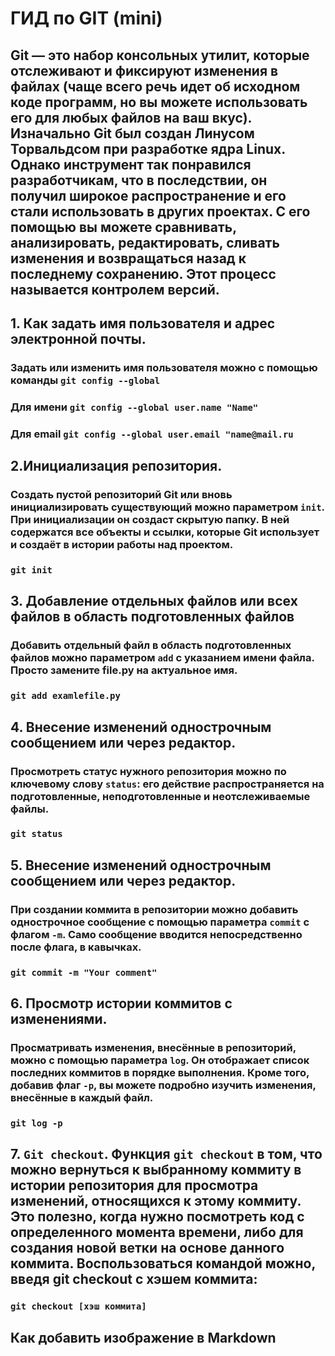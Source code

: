 # ГИД по GIT (mini)

## Git — это набор консольных утилит, которые отслеживают и фиксируют изменения в файлах (чаще всего речь идет об исходном коде программ, но вы можете использовать его для любых файлов на ваш вкус). Изначально Git был создан Линусом Торвальдсом при разработке ядра Linux. Однако инструмент так понравился разработчикам, что в последствии, он получил широкое распространение и его стали использовать в других проектах. С его помощью вы можете сравнивать, анализировать, редактировать, сливать изменения и возвращаться назад к последнему сохранению. Этот процесс называется контролем версий.
## 1. Как задать имя пользователя и адрес электронной почты.

### Задать или изменить имя пользователя можно с помощью команды ```git config --global```
### Для имени **```git config --global user.name "Name"```**

### Для email **```git config --global user.email "name@mail.ru```**


## 2.Инициализация репозитория.
### Создать пустой репозиторий Git или вновь инициализировать существующий можно параметром **```init```**. При инициализации он создаст скрытую папку. В ней содержатся все объекты и ссылки, которые Git использует и создаёт в истории работы над проектом.

### **```git init```**

## 3. Добавление отдельных файлов или всех файлов в область подготовленных файлов
### Добавить отдельный файл в область подготовленных файлов можно параметром **```add```** с указанием имени файла. Просто замените file.py на актуальное имя.
### **```git add examlefile.py ```**
## 4. Внесение изменений однострочным сообщением или через редактор.
### Просмотреть статус нужного репозитория можно по ключевому слову **```status```**: его действие распространяется на подготовленные, неподготовленные и неотслеживаемые файлы.
### **```git status```**

## 5. Внесение изменений однострочным сообщением или через редактор.

### При создании коммита в репозитории можно добавить однострочное сообщение с помощью параметра **```commit```** с флагом **```-m```**. Само сообщение вводится непосредственно после флага, в кавычках.
### **```git commit -m "Your comment"```**
## 6. Просмотр истории коммитов с изменениями.

### Просматривать изменения, внесённые в репозиторий, можно с помощью параметра **```log```**. Он отображает список последних коммитов в порядке выполнения. Кроме того, добавив флаг **```-p```**, вы можете подробно изучить изменения, внесённые в каждый файл.

### **```git log -p```**
## 7. **```Git checkout```**. Функция **```git checkout```** в том, что можно вернуться к выбранному коммиту в истории репозитория для просмотра изменений, относящихся к этому коммиту. Это полезно, когда нужно посмотреть код с определенного момента времени, либо для создания новой ветки на основе данного коммита. Воспользоваться командой можно, введя git checkout с хэшем коммита:


### **```git checkout [хэш коммита]```**

## Как добавить изображение в Markdown
